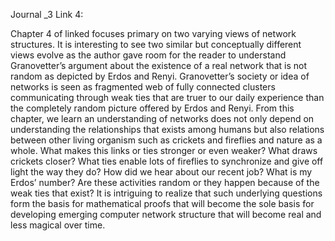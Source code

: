 Journal _3 
Link 4:


Chapter 4 of linked focuses primary on two varying views of network structures.
It is interesting to see two similar but conceptually different views evolve as the author gave
room for the reader to understand Granovetter’s argument about the existence of a real network that 
is not random as depicted by Erdos and Renyi.  Granovetter’s society or idea of networks is seen as 
fragmented web of fully connected clusters communicating through weak ties that are truer to our daily
experience than the completely random picture offered by Erdos and Renyi. From this chapter, we learn an
understanding of networks does not only depend on understanding the relationships that exists among humans
but also relations between other living organism such as crickets and fireflies and nature as a whole. 
What makes this links or ties stronger or even weaker? What draws crickets closer? What ties enable lots of 
fireflies to synchronize and give off light the way they do? How did we hear about our recent job?  What is my Erdos’ number?
Are these activities random or they happen because of the weak ties that exist? It is intriguing to realize that such underlying 
questions form the basis for mathematical proofs that will become the sole basis for developing emerging computer network structure 
that will become real and less magical over time. 
